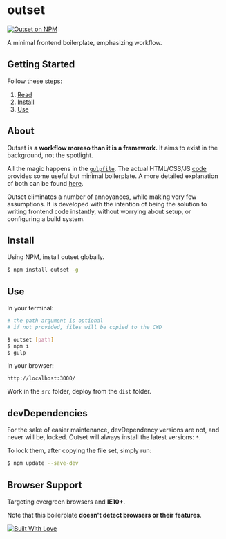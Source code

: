 # outset

[![Outset on NPM](https://img.shields.io/npm/v/outset.svg?style=flat-square)](https://www.npmjs.com/package/outset)

A minimal frontend boilerplate, emphasizing workflow.

## Getting Started

Follow these steps:

1. [Read](#about)
2. [Install](#install)
3. [Use](#use)

## About

Outset is **a workflow moreso than it is a framework.** It aims to exist in the background, not the spotlight.

All the magic happens in the [`gulpfile`](https://github.com/callmecavs/outset/blob/master/lib/gulpfile.js). The actual HTML/CSS/JS [code](https://github.com/callmecavs/outset/tree/master/lib/src) provides some useful but minimal boilerplate. A more detailed explanation of both can be found [here](https://github.com/callmecavs/outset/blob/master/DETAIL.md).

Outset eliminates a number of annoyances, while making very few assumptions. It is developed with the intention of being the solution to writing frontend code instantly, without worrying about setup, or configuring a build system.

## Install

Using NPM, install outset globally.

```bash
$ npm install outset -g
```

## Use

In your terminal:

```bash
# the path argument is optional
# if not provided, files will be copied to the CWD

$ outset [path]
$ npm i
$ gulp
```

In your browser:

```
http://localhost:3000/
```

Work in the `src` folder, deploy from the `dist` folder.

## devDependencies

For the sake of easier maintenance, devDependency versions are not, and never will be, locked. Outset will always install the latest versions: `*`.

To lock them, after copying the file set, simply run:

```bash
$ npm update --save-dev
```

## Browser Support

Targeting evergreen browsers and **IE10+**.

Note that this boilerplate **doesn't detect browsers or their features**.

[![Built With Love](http://forthebadge.com/images/badges/built-with-love.svg)](http://forthebadge.com)
